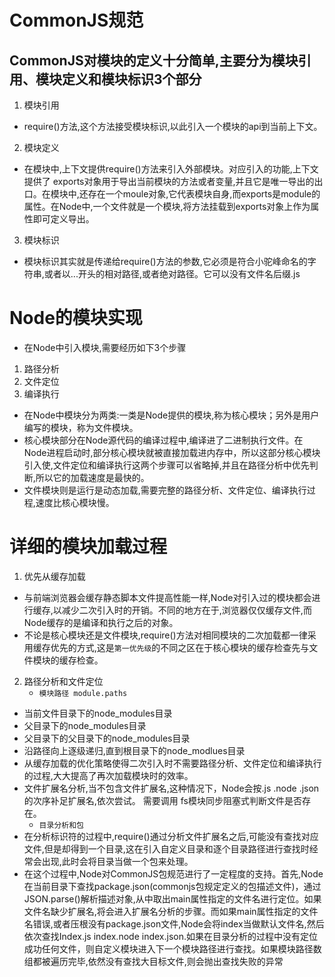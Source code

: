 # CommonJS规范
## CommonJS对模块的定义十分简单,主要分为模块引用、模块定义和模块标识3个部分
1. 模块引用
* require()方法,这个方法接受模块标识,以此引入一个模块的api到当前上下文。
2. 模块定义
* 在模块中,上下文提供require()方法来引入外部模块。对应引入的功能,上下文提供了 exports对象用于导出当前模块的方法或者变量,并且它是唯一导出的出口。在模块中,还存在一个moule对象,它代表模块自身,而exports是module的属性。在Node中,一个文件就是一个模块,将方法挂载到exports对象上作为属性即可定义导出。
3. 模块标识
* 模块标识其实就是传递给require()方法的参数,它必须是符合小驼峰命名的字符串,或者以...开头的相对路径,或者绝对路径。它可以没有文件名后缀.js
# Node的模块实现
* 在Node中引入模块,需要经历如下3个步骤
1. 路径分析
2. 文件定位
3. 编译执行
* 在Node中模块分为两类:一类是Node提供的模块,称为核心模块；另外是用户编写的模块，称为文件模块。
* 核心模块部分在Node源代码的编译过程中,编译进了二进制执行文件。在Node进程启动时,部分核心模块就被直接加载进内存中，所以这部分核心模块引入使,文件定位和编译执行这两个步骤可以省略掉,并且在路径分析中优先判断,所以它的加载速度是最快的。
* 文件模块则是运行是动态加载,需要完整的路径分析、文件定位、编译执行过程,速度比核心模块慢。

# 详细的模块加载过程
1. 优先从缓存加载
* 与前端浏览器会缓存静态脚本文件提高性能一样,Node对引入过的模块都会进行缓存,以减少二次引入时的开销。不同的地方在于,浏览器仅仅缓存文件,而Node缓存的是编译和执行之后的对象。
* 不论是核心模块还是文件模块,require()方法对相同模块的二次加载都一律采用缓存优先的方式,这是`第一优先级`的不同之区在于核心模块的缓存检查先与文件模块的缓存检查。
2. 路径分析和文件定位
    * `模块路径 module.paths`
* 当前文件目录下的node_modules目录
* 父目录下的node_modules目录
* 父目录下的父目录下的node_modules目录
* 沿路径向上逐级递归,直到根目录下的node_modlues目录
* 从缓存加载的优化策略使得二次引入时不需要路径分析、文件定位和编译执行的过程,大大提高了再次加载模块时的效率。
* 文件扩展名分析,当不包含文件扩展名,这种情况下，Node会按.js .node  .json的次序补足扩展名,依次尝试。 需要调用 fs模块同步阻塞式判断文件是否存在。
    * `目录分析和包`
* 在分析标识符的过程中,require()通过分析文件扩展名之后,可能没有查找对应文件,但是却得到一个目录,这在引入自定义目录和逐个目录路径进行查找时经常会出现,此时会将目录当做一个包来处理。
* 在这个过程中,Node对CommonJS包规范进行了一定程度的支持。首先,Node在当前目录下查找package.json(commonjs包规定定义的包描述文件)，通过JSON.parse()解析描述对象,从中取出main属性指定的文件名进行定位。如果文件名缺少扩展名,将会进入扩展名分析的步骤。而如果main属性指定的文件名错误,或者压根没有package.json文件,Node会将index当做默认文件名,然后依次查找Index.js index.node index.json.如果在目录分析的过程中没有定位成功任何文件，则自定义模块进入下一个模块路径进行查找。如果模块路径数组都被遍历完毕,依然没有查找大目标文件,则会抛出查找失败的异常
